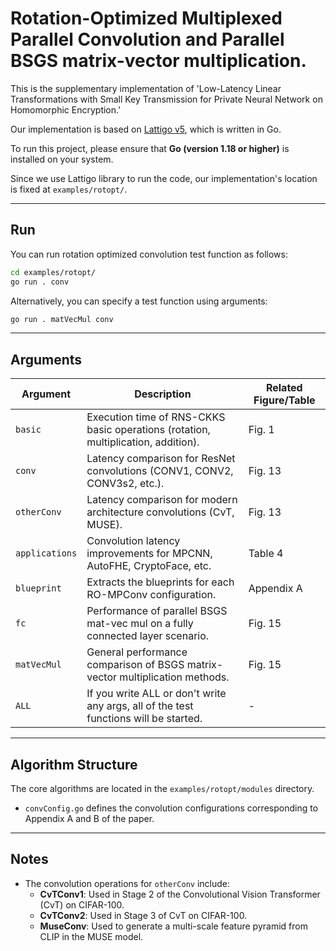 # Rotation-Optimized Multiplexed Parallel Convolution and Parallel BSGS matrix-vector multiplication.       
This is the supplementary implementation of 'Low-Latency Linear Transformations with Small Key Transmission for Private Neural Network on Homomorphic Encryption.'       

Our implementation is based on [Lattigo v5](https://github.com/tuneinsight/lattigo/tree/v5.0.2), which is written in Go.

To run this project, please ensure that **Go (version 1.18 or higher)** is installed on your system.

Since we use Lattigo library to run the code, our implementation's location is fixed at `examples/rotopt/`.     

---

## Run
You can run rotation optimized convolution test function as follows:     
```bash
cd examples/rotopt/   
go run . conv      
```    

Alternatively, you can specify a test function using arguments:   
```bash
go run . matVecMul conv          
```    
---

## Arguments
|Argument|Description|Related Figure/Table|
|---|---|---|
|`basic`|Execution time of RNS-CKKS basic operations (rotation, multiplication, addition).|Fig. 1|
|`conv`|Latency comparison for ResNet convolutions (CONV1, CONV2, CONV3s2, etc.).|Fig. 13|
|`otherConv`|Latency comparison for modern architecture convolutions (CvT, MUSE).|Fig. 13|
|`applications`|Convolution latency improvements for MPCNN, AutoFHE, CryptoFace, etc.|Table 4|
|`blueprint`|Extracts the blueprints for each RO-MPConv configuration.|Appendix A|
|`fc`|Performance of parallel BSGS mat-vec mul on a fully connected layer scenario.|Fig. 15|
|`matVecMul`|General performance comparison of BSGS matrix-vector multiplication methods.|Fig. 15|
|`ALL`|If you write ALL or don't write any args, all of the test functions will be started.|-|

---

## Algorithm Structure

The core algorithms are located in the `examples/rotopt/modules` directory.
- `convConfig.go` defines the convolution configurations corresponding to Appendix A and B of the paper.
---


## Notes

- The convolution operations for `otherConv` include:
  - **CvTConv1**: Used in Stage 2 of the Convolutional Vision Transformer (CvT) on CIFAR-100.
  - **CvTConv2**: Used in Stage 3 of CvT on CIFAR-100.
  - **MuseConv**: Used to generate a multi-scale feature pyramid from CLIP in the MUSE model.


